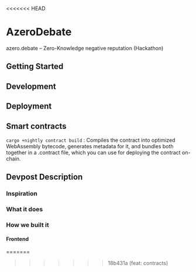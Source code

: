 <<<<<<< HEAD


# AzeroDebate 


azero.debate – Zero-Knowledge negative reputation (Hackathon)

## Getting Started


## Development



## Deployment






## Smart contracts 

``` cargo +nightly contract build ``` :
Compiles the contract into optimized WebAssembly bytecode, generates metadata for it, and bundles both together in a <name>.contract file, which you can use for deploying the contract on-chain.
  
 
 
## Devpost Description

 
### Inspiration
  
  
### What it does
  
  
### How we built it
  
  
  
#### Frontend

  
  
  


=======
>>>>>>> 18b431a (feat: contracts)
